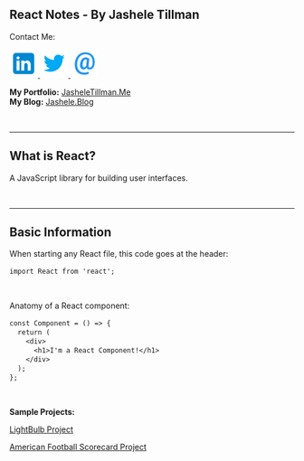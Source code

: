 ## React Notes - By Jashele Tillman

Contact Me:

<a href="https://www.linkedin.com/" target=_blank>
<img src="images/linkedin.png" alt="Contact Jashele on LinkedIn"> </a><a href="https://twitter.com/jasheloper" target=_blank>
<img src="images/twitter.png" alt="Contact Jashele on Twitter"></a><a href="mailto:jtmediaaccts@gmail.com">
<img src="images/email.png" alt="Contact Jashele via Email"></a>

<br />

**My Portfolio:** <a href="http://jasheletillman.me/" target=_blank>JasheleTillman.Me</a>
<br />
**My Blog:** <a href="https://jashele.blog/" target=_blank>Jashele.Blog</a>

<br />
<hr />








## What is React?

A JavaScript library for building user interfaces.


<br />
<hr />








## Basic Information

When starting any React file, this code goes at the header:

```
import React from 'react';
```

<br />

Anatomy of a React component:

```
const Component = () => {
  return (
    <div>
      <h1>I'm a React Component!</h1>
    </div>
  );
};
```

<br />

**Sample Projects:**

<a href="https://codesandbox.io/s/light-bulb-state-9ovk4?fontsize=14" target=_blank>LightBulb Project</a> 

<a href="https://github.com/jasheloper/react-american-football-scoreboard/tree/jashele-tillman" target=_blank>American Football Scorecard Project</a>